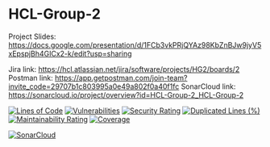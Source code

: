 # HCL-Group-2

Project Slides:
https://docs.google.com/presentation/d/1FCb3vkPRjQYAz98KbZnBJw9jyV5xEpspjBh4GICx2-k/edit?usp=sharing

Jira link: https://hcl.atlassian.net/jira/software/projects/HG2/boards/2
Postman link: https://app.getpostman.com/join-team?invite_code=29707b1c803995a0e49a802f0a40f1fc
SonarCloud link: https://sonarcloud.io/project/overview?id=HCL-Group-2_HCL-Group-2

[![Lines of Code](https://sonarcloud.io/api/project_badges/measure?project=hcl-group-2_HCL-Group-2&metric=ncloc)](https://sonarcloud.io/summary/new_code?id=hcl-group-2_HCL-Group-2) 
[![Vulnerabilities](https://sonarcloud.io/api/project_badges/measure?project=hcl-group-2_HCL-Group-2&metric=vulnerabilities)](https://sonarcloud.io/summary/new_code?id=hcl-group-2_HCL-Group-2)
[![Security Rating](https://sonarcloud.io/api/project_badges/measure?project=hcl-group-2_HCL-Group-2&metric=security_rating)](https://sonarcloud.io/summary/new_code?id=hcl-group-2_HCL-Group-2)
[![Duplicated Lines (%)](https://sonarcloud.io/api/project_badges/measure?project=hcl-group-2_HCL-Group-2&metric=duplicated_lines_density)](https://sonarcloud.io/summary/new_code?id=hcl-group-2_HCL-Group-2)
[![Maintainability Rating](https://sonarcloud.io/api/project_badges/measure?project=hcl-group-2_HCL-Group-2&metric=sqale_rating)](https://sonarcloud.io/summary/new_code?id=hcl-group-2_HCL-Group-2)
[![Coverage](https://sonarcloud.io/api/project_badges/measure?project=HCL-Group-2_HCL-Group-2&metric=coverage)](https://sonarcloud.io/summary/new_code?id=HCL-Group-2_HCL-Group-2)

[![SonarCloud](https://sonarcloud.io/images/project_badges/sonarcloud-orange.svg)](https://sonarcloud.io/summary/new_code?id=hcl-group-2_HCL-Group-2)

